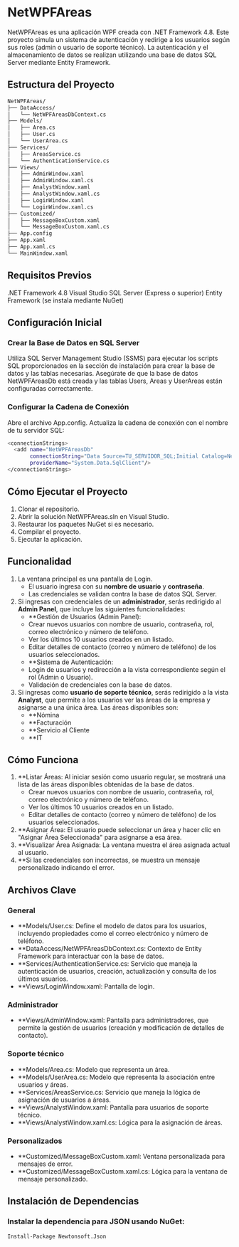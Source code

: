 # NetWPFAreas

NetWPFAreas es una aplicación WPF creada con .NET Framework 4.8. Este proyecto simula un sistema de autenticación y redirige a los usuarios según sus roles (admin o usuario de soporte técnico). La autenticación y el almacenamiento de datos se realizan utilizando una base de datos SQL Server mediante Entity Framework.

## Estructura del Proyecto

```bash
NetWPFAreas/
├── DataAccess/
│   └── NetWPFAreasDbContext.cs
├── Models/
│   ├── Area.cs
│   ├── User.cs
│   └── UserArea.cs
├── Services/
│   ├── AreasService.cs
│   └── AuthenticationService.cs
├── Views/
│   ├── AdminWindow.xaml
│   ├── AdminWindow.xaml.cs
│   ├── AnalystWindow.xaml
│   ├── AnalystWindow.xaml.cs
│   ├── LoginWindow.xaml
│   └── LoginWindow.xaml.cs
├── Customized/
│   ├── MessageBoxCustom.xaml
│   └── MessageBoxCustom.xaml.cs
├── App.config
├── App.xaml
├── App.xaml.cs
└── MainWindow.xaml
```

## Requisitos Previos

.NET Framework 4.8
Visual Studio
SQL Server (Express o superior)
Entity Framework (se instala mediante NuGet)

## Configuración Inicial

### Crear la Base de Datos en SQL Server
Utiliza SQL Server Management Studio (SSMS) para ejecutar los scripts SQL proporcionados en la sección de instalación para crear la base de datos y las tablas necesarias.
Asegúrate de que la base de datos NetWPFAreasDb está creada y las tablas Users, Areas y UserAreas están configuradas correctamente.

### Configurar la Cadena de Conexión
Abre el archivo App.config.
Actualiza la cadena de conexión con el nombre de tu servidor SQL:

```bash
<connectionStrings>
  <add name="NetWPFAreasDb" 
       connectionString="Data Source=TU_SERVIDOR_SQL;Initial Catalog=NetWPFAreasDb;Integrated Security=True;" 
       providerName="System.Data.SqlClient"/>
</connectionStrings>
```
## Cómo Ejecutar el Proyecto

1. Clonar el repositorio.
2. Abrir la solución NetWPFAreas.sln en Visual Studio.
3. Restaurar los paquetes NuGet si es necesario.
4. Compilar el proyecto.
5. Ejecutar la aplicación.

## Funcionalidad

1. La ventana principal es una pantalla de Login.
   - El usuario ingresa con su **nombre de usuario** y **contraseña**.
   - Las credenciales se validan contra la base de datos SQL Server.
2. Si ingresas con credenciales de un **administrador**, serás redirigido al **Admin Panel**, que incluye las siguientes funcionalidades:
   - **Gestión de Usuarios (Admin Panel):
   - Crear nuevos usuarios con nombre de usuario, contraseña, rol, correo electrónico y número de teléfono.
   - Ver los últimos 10 usuarios creados en un listado.
   - Editar detalles de contacto (correo y número de teléfono) de los usuarios seleccionados.
   - **Sistema de Autenticación:
   - Login de usuarios y redirección a la vista correspondiente según el rol (Admin o Usuario).
   - Validación de credenciales con la base de datos.
3. Si ingresas como **usuario  de soporte técnico**, serás redirigido a la vista **Analyst**, que permite a los usuarios ver las áreas de la empresa y asignarse a una única área. Las áreas disponibles son:
   - **Nómina
   - **Facturación
   - **Servicio al Cliente
   - **IT

## Cómo Funciona

1. **Listar Áreas: Al iniciar sesión como usuario regular, se mostrará una lista de las áreas disponibles obtenidas de la base de datos.
   - Crear nuevos usuarios con nombre de usuario, contraseña, rol, correo electrónico y número de teléfono.
   - Ver los últimos 10 usuarios creados en un listado.
   - Editar detalles de contacto (correo y número de teléfono) de los usuarios seleccionados.
2. **Asignar Área: El usuario puede seleccionar un área y hacer clic en "Asignar Área Seleccionada" para asignarse a esa área.
3. **Visualizar Área Asignada: La ventana muestra el área asignada actual al usuario.
4. **Si las credenciales son incorrectas, se muestra un mensaje personalizado indicando el error.

## Archivos Clave
### General
   - **Models/User.cs: Define el modelo de datos para los usuarios, incluyendo propiedades como el correo electrónico y número de teléfono.
   - **DataAccess/NetWPFAreasDbContext.cs: Contexto de Entity Framework para interactuar con la base de datos.
   - **Services/AuthenticationService.cs: Servicio que maneja la autenticación de usuarios, creación, actualización y consulta de los últimos usuarios.
   - **Views/LoginWindow.xaml: Pantalla de login.
### Administrador
   - **Views/AdminWindow.xaml: Pantalla para administradores, que permite la gestión de usuarios (creación y modificación de detalles de contacto).
### Soporte técnico
   - **Models/Area.cs: Modelo que representa un área.
   - **Models/UserArea.cs: Modelo que representa la asociación entre usuarios y áreas.
   - **Services/AreasService.cs: Servicio que maneja la lógica de asignación de usuarios a áreas.
   - **Views/AnalystWindow.xaml: Pantalla para usuarios de soporte técnico.
   - **Views/AnalystWindow.xaml.cs: Lógica para la asignación de áreas.
### Personalizados
   - **Customized/MessageBoxCustom.xaml: Ventana personalizada para mensajes de error.
   - **Customized/MessageBoxCustom.xaml.cs: Lógica para la ventana de mensaje personalizado.

## Instalación de Dependencias

### Instalar la dependencia para JSON usando NuGet:

```bash
Install-Package Newtonsoft.Json
```

